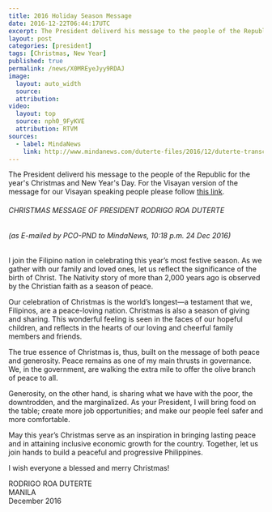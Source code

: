 ```yaml
---
title: 2016 Holiday Season Message
date: 2016-12-22T06:44:17UTC
excerpt: The President deliverd his message to the people of the Republic for the year's Christmas and New Year's Day on 22 December 2016 from the Malacañan Palace.
layout: post
categories: [president]
tags: [Christmas, New Year]
published: true
permalink: /news/X0MREyeJyy9RDAJ
image:
  layout: auto_width
  source: 
  attribution: 
video:
  layout: top
  source: nph0_9FyKVE
  attribution: RTVM
sources:
  - label: MindaNews
    link: http://www.mindanews.com/duterte-files/2016/12/duterte-transcripts-christmas-2016-message-24-dec-2016/
---
```


The President deliverd his message to the people of the Republic for the year's Christmas and New Year's Day.
For the Visayan version of the message for our Visayan speaking people please follow [this link](https://www.youtube.com/watch?v=XhtgsYavqmo).

###### CHRISTMAS MESSAGE OF PRESIDENT RODRIGO ROA DUTERTE

###### (as E-mailed by PCO-PND to MindaNews, 10:18 p.m. 24 Dec 2016)

I join the Filipino nation in celebrating this year’s most festive season.  As we gather with our family and loved ones, let us reflect the significance of the birth of Christ. The Nativity story of more than 2,000 years ago is observed by the Christian faith as a season of peace.

Our celebration of Christmas is the world’s longest—a testament that we, Filipinos, are a peace-loving nation. Christmas is also a season of giving and sharing.  This wonderful feeling is seen in the faces of our hopeful children, and reflects in the hearts of our loving and cheerful family members and friends.

The true essence of Christmas is, thus, built on the message of both peace and generosity. Peace remains as one of my main thrusts in governance. We, in the government, are walking the extra mile to offer the olive branch of peace to all.

Generosity, on the other hand, is sharing what we have with the poor, the downtrodden, and the marginalized. As your President, I will bring food on the table; create more job opportunities; and make our people feel safer and more comfortable.

May this year’s Christmas serve as an inspiration in bringing lasting peace and in attaining inclusive economic growth for the country. Together, let us join hands to build a peaceful and progressive Philippines.

I wish everyone a blessed and merry Christmas!

​​​​​​RODRIGO ROA DUTERTE<br>
MANILA<br>
December 2016<br>
